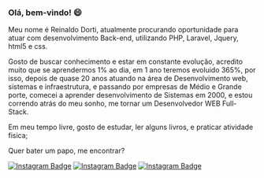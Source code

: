 ### Olá, bem-vindo! 😄

Meu nome é Reinaldo Dorti, atualmente procurando oportunidade para atuar com desenvolvimento Back-end, utilizando PHP, Laravel, Jquery, html5 e css.

Gosto de buscar conhecimento e estar em constante evolução, acredito muito que se aprendermos 1% ao dia, em 1 ano teremos evoluido 365%, por isso, depois de quase 20 anos atuando na área de Desenvolvimento web, sistemas e infraestrutura, e passando por empresas de Médio e Grande porte, comecei a aprender desenvolvimento de Sistemas em 2000, e estou correndo atrás do meu sonho, me tornar um Desenvolvedor WEB Full-Stack.

Em meu tempo livre, gosto de estudar, ler alguns livros, e praticar atividade fisica;

Quer bater um papo, me encontrar?

[![Instagram Badge](https://img.shields.io/badge/-Instagram-purple?style=flat-square&labelColor=purple&logo=instagram&logoColor=white&link=https://www.instagram.com/reinaldodorti)](https://www.instagram.com/reinaldodorti)
[![Instagram Badge](https://img.shields.io/badge/-Facebook-blue?style=flat-square&labelColor=blue&logo=facebook&logoColor=white&link=https://www.facebook.com/reinaldorti)](https://www.facebook.com/reinaldorti)
[![Instagram Badge](https://img.shields.io/badge/-Youtube-red?style=flat-square&labelColor=red&logo=facebook&logoColor=white&link=https://www.youtube.com/channel/UCfB0XRFZgoCFSi0wNYebUFA?view_as=subscriber)](https://www.youtube.com/channel/UCfB0XRFZgoCFSi0wNYebUFA?view_as=subscriber)
